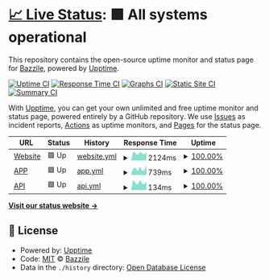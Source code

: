 # [📈 Live Status](https://monitoring.bazzile.ch): <!--live status--> **🟩 All systems operational**

This repository contains the open-source uptime monitor and status page for [Bazzile](https://monitoring.bazzile.ch), powered by [Upptime](https://github.com/upptime/upptime).

[![Uptime CI](https://github.com/bazziletech/monitoring/workflows/Uptime%20CI/badge.svg)](https://github.com/bazziletech/monitoring/actions?query=workflow%3A%22Uptime+CI%22)
[![Response Time CI](https://github.com/bazziletech/monitoring/workflows/Response%20Time%20CI/badge.svg)](https://github.com/bazziletech/monitoring/actions?query=workflow%3A%22Response+Time+CI%22)
[![Graphs CI](https://github.com/bazziletech/monitoring/workflows/Graphs%20CI/badge.svg)](https://github.com/bazziletech/monitoring/actions?query=workflow%3A%22Graphs+CI%22)
[![Static Site CI](https://github.com/bazziletech/monitoring/workflows/Static%20Site%20CI/badge.svg)](https://github.com/bazziletech/monitoring/actions?query=workflow%3A%22Static+Site+CI%22)
[![Summary CI](https://github.com/bazziletech/monitoring/workflows/Summary%20CI/badge.svg)](https://github.com/bazziletech/monitoring/actions?query=workflow%3A%22Summary+CI%22)

With [Upptime](https://upptime.js.org), you can get your own unlimited and free uptime monitor and status page, powered entirely by a GitHub repository. We use [Issues](https://github.com/bazziletech/monitoring/issues) as incident reports, [Actions](https://github.com/bazziletech/monitoring/actions) as uptime monitors, and [Pages](https://monitoring.bazzile.ch) for the status page.

<!--start: status pages-->
<!-- This summary is generated by Upptime (https://github.com/upptime/upptime) -->
<!-- Do not edit this manually, your changes will be overwritten -->
<!-- prettier-ignore -->
| URL | Status | History | Response Time | Uptime |
| --- | ------ | ------- | ------------- | ------ |
| <img alt="" src="https://icons.duckduckgo.com/ip3/www.bazzile.ch.ico" height="13"> [Website](https://www.bazzile.ch) | 🟩 Up | [website.yml](https://github.com/bazziletech/monitoring/commits/HEAD/history/website.yml) | <details><summary><img alt="Response time graph" src="./graphs/website/response-time-week.png" height="20"> 2124ms</summary><br><a href="https://monitoring.bazzile.ch/history/website"><img alt="Response time 1229" src="https://img.shields.io/endpoint?url=https%3A%2F%2Fraw.githubusercontent.com%2Fbazziletech%2Fmonitoring%2FHEAD%2Fapi%2Fwebsite%2Fresponse-time.json"></a><br><a href="https://monitoring.bazzile.ch/history/website"><img alt="24-hour response time 2432" src="https://img.shields.io/endpoint?url=https%3A%2F%2Fraw.githubusercontent.com%2Fbazziletech%2Fmonitoring%2FHEAD%2Fapi%2Fwebsite%2Fresponse-time-day.json"></a><br><a href="https://monitoring.bazzile.ch/history/website"><img alt="7-day response time 2124" src="https://img.shields.io/endpoint?url=https%3A%2F%2Fraw.githubusercontent.com%2Fbazziletech%2Fmonitoring%2FHEAD%2Fapi%2Fwebsite%2Fresponse-time-week.json"></a><br><a href="https://monitoring.bazzile.ch/history/website"><img alt="30-day response time 2372" src="https://img.shields.io/endpoint?url=https%3A%2F%2Fraw.githubusercontent.com%2Fbazziletech%2Fmonitoring%2FHEAD%2Fapi%2Fwebsite%2Fresponse-time-month.json"></a><br><a href="https://monitoring.bazzile.ch/history/website"><img alt="1-year response time 1273" src="https://img.shields.io/endpoint?url=https%3A%2F%2Fraw.githubusercontent.com%2Fbazziletech%2Fmonitoring%2FHEAD%2Fapi%2Fwebsite%2Fresponse-time-year.json"></a></details> | <details><summary><a href="https://monitoring.bazzile.ch/history/website">100.00%</a></summary><a href="https://monitoring.bazzile.ch/history/website"><img alt="All-time uptime 99.52%" src="https://img.shields.io/endpoint?url=https%3A%2F%2Fraw.githubusercontent.com%2Fbazziletech%2Fmonitoring%2FHEAD%2Fapi%2Fwebsite%2Fuptime.json"></a><br><a href="https://monitoring.bazzile.ch/history/website"><img alt="24-hour uptime 100.00%" src="https://img.shields.io/endpoint?url=https%3A%2F%2Fraw.githubusercontent.com%2Fbazziletech%2Fmonitoring%2FHEAD%2Fapi%2Fwebsite%2Fuptime-day.json"></a><br><a href="https://monitoring.bazzile.ch/history/website"><img alt="7-day uptime 100.00%" src="https://img.shields.io/endpoint?url=https%3A%2F%2Fraw.githubusercontent.com%2Fbazziletech%2Fmonitoring%2FHEAD%2Fapi%2Fwebsite%2Fuptime-week.json"></a><br><a href="https://monitoring.bazzile.ch/history/website"><img alt="30-day uptime 99.74%" src="https://img.shields.io/endpoint?url=https%3A%2F%2Fraw.githubusercontent.com%2Fbazziletech%2Fmonitoring%2FHEAD%2Fapi%2Fwebsite%2Fuptime-month.json"></a><br><a href="https://monitoring.bazzile.ch/history/website"><img alt="1-year uptime 99.49%" src="https://img.shields.io/endpoint?url=https%3A%2F%2Fraw.githubusercontent.com%2Fbazziletech%2Fmonitoring%2FHEAD%2Fapi%2Fwebsite%2Fuptime-year.json"></a></details>
| <img alt="" src="https://icons.duckduckgo.com/ip3/www.bazzile.app.ico" height="13"> [APP](https://www.bazzile.app) | 🟩 Up | [app.yml](https://github.com/bazziletech/monitoring/commits/HEAD/history/app.yml) | <details><summary><img alt="Response time graph" src="./graphs/app/response-time-week.png" height="20"> 739ms</summary><br><a href="https://monitoring.bazzile.ch/history/app"><img alt="Response time 909" src="https://img.shields.io/endpoint?url=https%3A%2F%2Fraw.githubusercontent.com%2Fbazziletech%2Fmonitoring%2FHEAD%2Fapi%2Fapp%2Fresponse-time.json"></a><br><a href="https://monitoring.bazzile.ch/history/app"><img alt="24-hour response time 1134" src="https://img.shields.io/endpoint?url=https%3A%2F%2Fraw.githubusercontent.com%2Fbazziletech%2Fmonitoring%2FHEAD%2Fapi%2Fapp%2Fresponse-time-day.json"></a><br><a href="https://monitoring.bazzile.ch/history/app"><img alt="7-day response time 739" src="https://img.shields.io/endpoint?url=https%3A%2F%2Fraw.githubusercontent.com%2Fbazziletech%2Fmonitoring%2FHEAD%2Fapi%2Fapp%2Fresponse-time-week.json"></a><br><a href="https://monitoring.bazzile.ch/history/app"><img alt="30-day response time 853" src="https://img.shields.io/endpoint?url=https%3A%2F%2Fraw.githubusercontent.com%2Fbazziletech%2Fmonitoring%2FHEAD%2Fapi%2Fapp%2Fresponse-time-month.json"></a><br><a href="https://monitoring.bazzile.ch/history/app"><img alt="1-year response time 898" src="https://img.shields.io/endpoint?url=https%3A%2F%2Fraw.githubusercontent.com%2Fbazziletech%2Fmonitoring%2FHEAD%2Fapi%2Fapp%2Fresponse-time-year.json"></a></details> | <details><summary><a href="https://monitoring.bazzile.ch/history/app">100.00%</a></summary><a href="https://monitoring.bazzile.ch/history/app"><img alt="All-time uptime 99.63%" src="https://img.shields.io/endpoint?url=https%3A%2F%2Fraw.githubusercontent.com%2Fbazziletech%2Fmonitoring%2FHEAD%2Fapi%2Fapp%2Fuptime.json"></a><br><a href="https://monitoring.bazzile.ch/history/app"><img alt="24-hour uptime 100.00%" src="https://img.shields.io/endpoint?url=https%3A%2F%2Fraw.githubusercontent.com%2Fbazziletech%2Fmonitoring%2FHEAD%2Fapi%2Fapp%2Fuptime-day.json"></a><br><a href="https://monitoring.bazzile.ch/history/app"><img alt="7-day uptime 100.00%" src="https://img.shields.io/endpoint?url=https%3A%2F%2Fraw.githubusercontent.com%2Fbazziletech%2Fmonitoring%2FHEAD%2Fapi%2Fapp%2Fuptime-week.json"></a><br><a href="https://monitoring.bazzile.ch/history/app"><img alt="30-day uptime 100.00%" src="https://img.shields.io/endpoint?url=https%3A%2F%2Fraw.githubusercontent.com%2Fbazziletech%2Fmonitoring%2FHEAD%2Fapi%2Fapp%2Fuptime-month.json"></a><br><a href="https://monitoring.bazzile.ch/history/app"><img alt="1-year uptime 99.61%" src="https://img.shields.io/endpoint?url=https%3A%2F%2Fraw.githubusercontent.com%2Fbazziletech%2Fmonitoring%2FHEAD%2Fapi%2Fapp%2Fuptime-year.json"></a></details>
| <img alt="" src="https://icons.duckduckgo.com/ip3/www.bazzile.app.ico" height="13"> [API](https://www.bazzile.app/api) | 🟩 Up | [api.yml](https://github.com/bazziletech/monitoring/commits/HEAD/history/api.yml) | <details><summary><img alt="Response time graph" src="./graphs/api/response-time-week.png" height="20"> 134ms</summary><br><a href="https://monitoring.bazzile.ch/history/api"><img alt="Response time 168" src="https://img.shields.io/endpoint?url=https%3A%2F%2Fraw.githubusercontent.com%2Fbazziletech%2Fmonitoring%2FHEAD%2Fapi%2Fapi%2Fresponse-time.json"></a><br><a href="https://monitoring.bazzile.ch/history/api"><img alt="24-hour response time 153" src="https://img.shields.io/endpoint?url=https%3A%2F%2Fraw.githubusercontent.com%2Fbazziletech%2Fmonitoring%2FHEAD%2Fapi%2Fapi%2Fresponse-time-day.json"></a><br><a href="https://monitoring.bazzile.ch/history/api"><img alt="7-day response time 134" src="https://img.shields.io/endpoint?url=https%3A%2F%2Fraw.githubusercontent.com%2Fbazziletech%2Fmonitoring%2FHEAD%2Fapi%2Fapi%2Fresponse-time-week.json"></a><br><a href="https://monitoring.bazzile.ch/history/api"><img alt="30-day response time 134" src="https://img.shields.io/endpoint?url=https%3A%2F%2Fraw.githubusercontent.com%2Fbazziletech%2Fmonitoring%2FHEAD%2Fapi%2Fapi%2Fresponse-time-month.json"></a><br><a href="https://monitoring.bazzile.ch/history/api"><img alt="1-year response time 170" src="https://img.shields.io/endpoint?url=https%3A%2F%2Fraw.githubusercontent.com%2Fbazziletech%2Fmonitoring%2FHEAD%2Fapi%2Fapi%2Fresponse-time-year.json"></a></details> | <details><summary><a href="https://monitoring.bazzile.ch/history/api">100.00%</a></summary><a href="https://monitoring.bazzile.ch/history/api"><img alt="All-time uptime 99.66%" src="https://img.shields.io/endpoint?url=https%3A%2F%2Fraw.githubusercontent.com%2Fbazziletech%2Fmonitoring%2FHEAD%2Fapi%2Fapi%2Fuptime.json"></a><br><a href="https://monitoring.bazzile.ch/history/api"><img alt="24-hour uptime 100.00%" src="https://img.shields.io/endpoint?url=https%3A%2F%2Fraw.githubusercontent.com%2Fbazziletech%2Fmonitoring%2FHEAD%2Fapi%2Fapi%2Fuptime-day.json"></a><br><a href="https://monitoring.bazzile.ch/history/api"><img alt="7-day uptime 100.00%" src="https://img.shields.io/endpoint?url=https%3A%2F%2Fraw.githubusercontent.com%2Fbazziletech%2Fmonitoring%2FHEAD%2Fapi%2Fapi%2Fuptime-week.json"></a><br><a href="https://monitoring.bazzile.ch/history/api"><img alt="30-day uptime 100.00%" src="https://img.shields.io/endpoint?url=https%3A%2F%2Fraw.githubusercontent.com%2Fbazziletech%2Fmonitoring%2FHEAD%2Fapi%2Fapi%2Fuptime-month.json"></a><br><a href="https://monitoring.bazzile.ch/history/api"><img alt="1-year uptime 99.64%" src="https://img.shields.io/endpoint?url=https%3A%2F%2Fraw.githubusercontent.com%2Fbazziletech%2Fmonitoring%2FHEAD%2Fapi%2Fapi%2Fuptime-year.json"></a></details>

<!--end: status pages-->

[**Visit our status website →**](https://monitoring.bazzile.ch)

## 📄 License

- Powered by: [Upptime](https://github.com/upptime/upptime)
- Code: [MIT](./LICENSE) © [Bazzile](https://monitoring.bazzile.ch)
- Data in the `./history` directory: [Open Database License](https://opendatacommons.org/licenses/odbl/1-0/)
